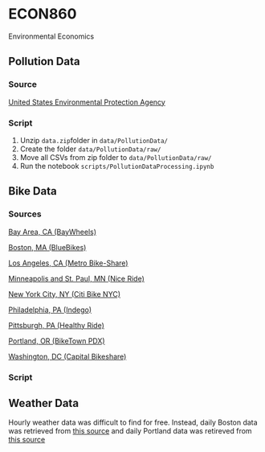 # ECON860
Environmental Economics

## Pollution Data
### Source
[United States Environmental Protection Agency](https://aqs.epa.gov/aqsweb/airdata/download_files.html)

### Script
1. Unzip `data.zip`folder in `data/PollutionData/`
2. Create the folder `data/PollutionData/raw/`
3. Move all CSVs from zip folder to `data/PollutionData/raw/`
4. Run the notebook `scripts/PollutionDataProcessing.ipynb`

## Bike Data
### Sources
[Bay Area, CA (BayWheels)](https://www.lyft.com/bikes/bay-wheels/system-data)

[Boston, MA (BlueBikes)](https://www.bluebikes.com/system-data)

[Los Angeles, CA (Metro Bike-Share)](https://bikeshare.metro.net/about/data/)

[Minneapolis and St. Paul, MN (Nice Ride)](https://www.niceridemn.com/system-data)

[New York City, NY (Citi Bike NYC)](https://www.citibikenyc.com/system-data)

[Philadelphia, PA (Indego)](https://www.rideindego.com/about/data/)

[Pittsburgh, PA (Healthy Ride)](https://healthyridepgh.com/data/)

[Portland, OR (BikeTown PDX)](https://www.biketownpdx.com/system-data)

[Washington, DC (Capital Bikeshare)](https://www.capitalbikeshare.com/system-data)

### Script


## Weather Data
Hourly weather data was difficult to find for free. Instead, daily Boston data was retrieved from [this source](https://www.usclimatedata.com/climate/boston/massachusetts/united-states/usma0046) and daily Portland data was retireved from [this source](https://www.usclimatedata.com/climate/portland/oregon/united-states/usor0275)